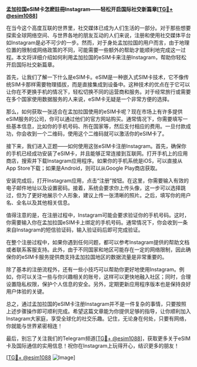 **孟加拉国eSIM卡怎麽註冊Instagram——轻松开启国际社交新篇章[[TG💪+ @esim1088](https://t.me/s/esim1088)]**

在当今这个高度互联的世界里，社交媒体已成为人们生活的一部分。对于那些想要探索全球网络空间、与世界各地的朋友互动的人们来说，注册和使用社交媒体平台如Instagram是必不可少的一步。然而，对于身处孟加拉国的用户而言，由于地理位置的限制或网络政策的不同，可能需要一些额外的帮助才能顺利地完成这一过程。本文将详细介绍如何利用孟加拉国的eSIM卡来注册Instagram，帮助你轻松开启国际社交新篇章。

首先，让我们了解一下什么是eSIM卡。eSIM是一种嵌入式SIM卡技术，它不像传统SIM卡那样需要物理插拔，而是直接集成到设备中。这种技术的优点在于它可以让你在不更换手机的情况下，轻松切换不同的运营商和服务。对于经常旅行或需要在多个国家使用数据服务的人来说，eSIM卡无疑是一个非常方便的选择。

那么，如何获取一张适合在孟加拉国使用的eSIM卡呢？现在市场上有许多提供eSIM服务的公司，你可以通过他们的官方网站购买。通常情况下，你需要填写一些基本信息，比如你的手机号码、所在国家等，然后支付相应的费用。一旦付款成功，你会收到一个二维码，使用这个二维码就可以激活你的eSIM卡了。

接下来，我们进入正题——如何使用这张eSIM卡注册Instagram。首先，确保你的手机已经成功安装了eSIM卡，并且能够正常连接到互联网。打开手机上的应用商店，搜索并下载Instagram应用程序。如果你的手机系统是iOS，可以直接从App Store下载；如果是Android，则可以从Google Play商店获取。

安装完成后，打开Instagram应用，点击“注册”按钮。在这里，你需要输入有效的电子邮件地址以及设置密码。接着，系统会要求你上传头像，这一步可以选择跳过，但为了更好地展示个人形象，建议上传一张清晰的照片。之后，填写你的用户名、全名以及其他相关信息。

值得注意的是，在注册过程中，Instagram可能会要求验证你的手机号码。这时，你需要输入你在孟加拉国eSIM卡上绑定的手机号码。通常情况下，你会收到一条来自Instagram的短信验证码，输入验证码后即可完成验证。

在整个注册过程中，如果你遇到任何问题，都可以参考Instagram提供的帮助文档或者联系客服支持。此外，由于不同国家和地区可能存在一定的网络限制，因此确保你的eSIM卡服务提供商支持孟加拉国地区的数据流量是非常重要的。

除了基本的注册流程外，还有一些小技巧可以帮助你更好地使用Instagram。例如，你可以关注一些与你兴趣相关的账号，这样可以更快地融入社区；同时，合理设置隐私权限，保护个人信息的安全。另外，定期更新应用程序版本也是保持良好用户体验的关键。

总之，通过孟加拉国的eSIM卡注册Instagram并不是一件复杂的事情，只要按照上述步骤操作即可顺利完成。希望这篇文章能为你提供足够的指导，让你顺利加入Instagram大家庭，享受全球化的社交乐趣。记住，无论身在何处，只要有网络，你就能与世界紧密相连！

最后，别忘了关注我们的Telegram频道[[TG💪+ @esim1088](https://t.me/s/esim1088)]，获取更多关于eSIM卡及国际通信的实用信息！祝你在Instagram上玩得开心，结识更多的朋友！

[[TG💪+ @esim1088](https://t.me/s/esim1088) ![Image](https://i.postimg.cc/4NQfJmqS/Snipaste-2025-05-13-00-14-12.png)]